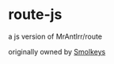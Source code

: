 # route-js

a js version of MrAntlrr/route

originally owned by [Smolkeys](https://github.com/SMOLKEYS)
 
